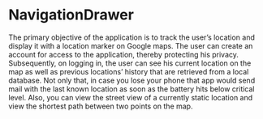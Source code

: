 # NavigationDrawer

The primary objective of the application is to track the user’s location and display it with a location marker on Google maps. The user can create an account for access to the application, thereby protecting his privacy. Subsequently, on logging in, the user can see his current location on the map as well as previous locations’ history that are retrieved from a local database. Not only that, in case you lose your phone that app would send mail with the last known location as soon as the battery hits below critical level. Also, you can view the street view of a currently static location and view the shortest path between two points on the map.
